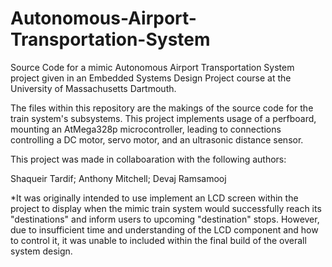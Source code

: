 # Autonomous-Airport-Transportation-System
Source Code for a mimic Autonomous Airport Transportation System project given in an Embedded Systems Design Project course at the University of Massachusetts Dartmouth.


The files within this repository are the makings of the source code for the train system's subsystems. This project implements usage of a perfboard, mounting an AtMega328p microcontroller, leading to connections controlling a DC motor, servo motor, and an ultrasonic distance sensor.

This project was made in collaboaration with the following authors:

Shaqueir Tardif;
Anthony Mitchell;
Devaj Ramsamooj

*It was originally intended to use implement an LCD screen within the project to display when the mimic train system would successfully reach its "destinations" and inform users to upcoming "destination" stops. However, due to insufficient time and understanding of the LCD component and how to control it, it was unable to included within the final build of the overall system design.
